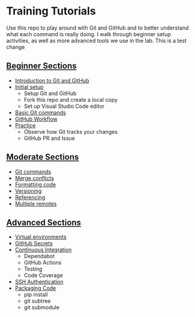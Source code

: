 # Training Tutorials

Use this repo to play around with Git and GitHub and to better understand what each command is really doing. I walk through beginner setup activities, as well as more advanced tools we use in the lab.
This is a test change
## [Beginner Sections](./beginner.md)
- [Introduction to Git and GitHub](./beginner.md#introduction)
- [Initial setup](./beginner.md#initial-setup)
    - Setup Git and GitHub
    - Fork this repo and create a local copy
    - Set up Visual Studio Code editor
- [Basic Git commands](./beginner.md#git-commands)
- [GitHub Workflow](./beginner.md#github-workflow)
- [Practice](./beginner.md#practice)
    - Observe how Git tracks your changes
    - GitHub PR and Issue

## [Moderate Sections](./moderate.md)
- [Git commands](./moderate.md#git-commands)
- [Merge conflicts](./moderate.md#merge-conflicts)
- [Formatting code](./moderate.md#formatting-code)
- [Versioning](./moderate.md#versioning)
- [Referencing](./moderate.md#referencing)
- [Multiple remotes](./moderate.md#multiple-remotes)

## [Advanced Sections](./advanced.md)
- [Virtual environments](./advanced.md#virtual-environment)
- [GitHub Secrets](./advanced.md#github-secrets)
- [Continuous Integration](./advanced.md#continuous-integration)
    - Dependabot
    - GitHub Actions
    - Testing
    - Code Coverage
- [SSH Authentication](./advanced.md#ssh-authentication)
- [Packaging Code](./advanced.md#packaging-code)
    - pip install
    - git subtree
    - git submodule
